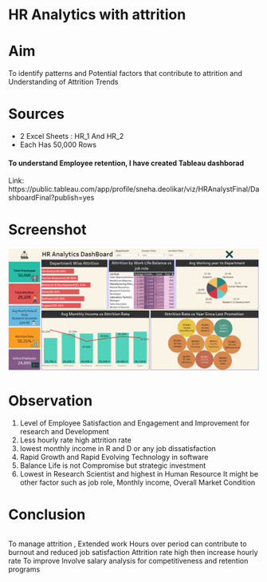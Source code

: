 # HR Analytics with attrition

<h1>Aim</h1>To identify patterns and Potential factors that contribute to attrition and Understanding of Attrition Trends

<h1>Sources</h1>

<ul>
  <li>2 Excel Sheets : HR_1 And HR_2</li>
<li>Each Has 50,000  Rows</li>
</ul>

<h4>To understand Employee retention, I have created Tableau dashborad</h4>
Link: https://public.tableau.com/app/profile/sneha.deolikar/viz/HRAnalystFinal/DashboardFinal?publish=yes
<h1>Screenshot</h1>
<img src="Dashboard.png">

<h1>Observation</h1>
<ol><li> Level of Employee Satisfaction and Engagement and Improvement for research and Development</li>
<li> Less hourly rate high attrition rate</li>
<li> lowest monthly income in R and D or any job dissatisfaction</li>
<li> Rapid Growth  and Rapid Evolving Technology in software</li>
<li> Balance Life is not Compromise but strategic investment</li>
<li> Lowest in Research Scientist and highest in Human Resource
It might be other factor such as job role, Monthly income, Overall Market Condition</li></ol>

<h1>Conclusion</h1>
<pre></pre>To manage attrition , Extended work Hours over period can contribute to burnout and reduced job satisfaction
Attrition rate high then increase hourly rate 
To improve Involve salary analysis for competitiveness and retention programs</pre>






